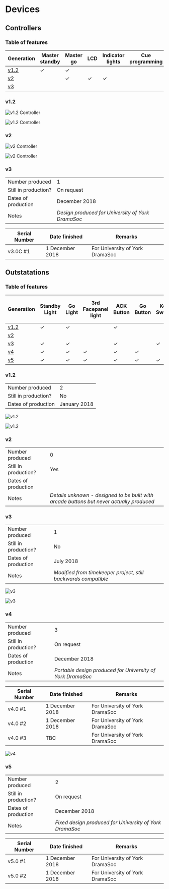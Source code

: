 # Devices
## Controllers
### Table of features

| Generation | Master standby | Master go | LCD | Indicator lights | Cue programming | USB Link |
| --- | --- | --- | --- | --- | --- | --- |
| [v1.2](#v12) | ✓ | ✓ |  |  |  |  |
| [v2](#v2) |  | ✓ | ✓ | ✓ |  |  |
| [v3](#v3) |  |  |  |  |  | ✓ |

### v1.2

![v1.2 Controller](images/v1%20master%20(2).jpg)

![v1.2 Controller](images/v1%20master%20(1).jpg)

### v2

![v2 Controller](images/v2%20master%20(1).jpg)

![v2 Controller](images/v2%20master%20(2).jpg)

### v3

| | |
|---|---|
| Number produced | 1 |
| Still in production? | On request |
| Dates of production | December 2018 |
| Notes | *Design produced for University of York DramaSoc* | 

| Serial Number | Date finished | Remarks |
|---|---|---|
| v3.0C #1 | 1 December 2018 | For University of York DramaSoc |

## Outstatations
### Table of features


| Generation | Standby Light | Go Light | 3rd Facepanel light | ACK Button | Go Button | Key Switch | Emergency Stop | 3rd Facepanel Button | Light up GO Button | Light up ACK Button |
| --- | --- | --- | --- | --- | --- | --- | --- | --- | --- | --- |
| [v1.2](#v12-1) | ✓ |  ✓ |  | ✓ |   |   |  |  | ✓  |  ✓ | 
| [v2](#v2-1) | |  |  |  |   |   |  |  |  |  | 
| [v3](#v3-1) | ✓ |   ✓ |  | ✓ |  | ✓  | ✓ |  |  | ✓ | 
| [v4](#v4)  | ✓ |  ✓ | ✓ | ✓ |  ✓ |  | |  ✓ |  | | 
| [v5](#v5)  | ✓ |  ✓ | ✓ | ✓ |  ✓ |  ✓ | |  ✓ |  | | 


### v1.2

| | |
|---|---|
| Number produced | 2 |
| Still in production? | No |
| Dates of production | January 2018 |

![v1.2](images/v1%20(2).jpg)

![v1.2](images/v1%20(1).jpg)

### v2

| | |
|---|---|
| Number produced | 0 |
| Still in production? | Yes |
| Dates of production | |
| Notes | *Details unknown - designed to be built with arcade buttons but never actually produced* |

### v3

| | |
|---|---|
| Number produced | 1 |
| Still in production? | No |
| Dates of production | July 2018 |
| Notes | *Modified from timekeeper project, still backwards compatible* |

![v3](images/v3%20(2).jpg)

![v3](images/v3%20(1).jpg)

### v4

| | |
|---|---|
| Number produced | 3 |
| Still in production? | On request |
| Dates of production | December 2018 |
| Notes | *Portable design produced for University of York DramaSoc* | 

| Serial Number | Date finished | Remarks |
|---|---|---|
| v4.0 #1 | 1 December 2018 | For University of York DramaSoc |
| v4.0 #2 | 1 December 2018 | For University of York DramaSoc |
| v4.0 #3 | TBC | For University of York DramaSoc |

![v4](images/v4.png)

### v5

| | |
|---|---|
| Number produced | 2 |
| Still in production? | On request |
| Dates of production | December 2018 |
| Notes | *Fixed design produced for University of York DramaSoc* | 

| Serial Number | Date finished | Remarks |
|---|---|---|
| v5.0 #1 | 1 December 2018 | For University of York DramaSoc |
| v5.0 #2 | 1 December 2018 | For University of York DramaSoc |

